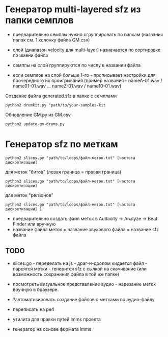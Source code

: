 
# Генератор multi-layered sfz из папки семплов

- предварительно семплы нужно сгруппировать по папкам (названия папок см. 1 колонку файла GM.csv)

- слой (диапазон velocity для multi-layer) назначается по сортировке по имени файла

- семплы на слой группируются по числу в названии файла

- если семплов на слой больше 1-го - прописывает настройки для поочередного их проигрывания (пример названия - nameA-01.wav / name01-01.wav ... nameZ-01.wav / name10-01.wav)

Создание файла generated.sfz в папке с семплами

`python2 drumkit.py "path/to/your-samples-kit`

Обновление GM.py из GM.csv

`python2 update-gm-drums.py`

# Генератор sfz по меткам

`python2 slices.py "path/to/loops/файл-меток.txt" [частота дискретизации]`

для меток "битов" (левая граница = правая граница)

`python2 slices.go "path/to/loops/файл-меток.txt" [частота дискретизации]`

для меток "регионов"

`python2 slices.go "path/to/loops/файл-меток.txt" [частота дискретизации] 1`

- предварительно создать файл меток в Audacity -> Analyze -> Beat Finder или вручную
- название файла меток = название звукового файла = название sfz файла

## TODO

- slices.go - переделать на js - драг-н-дропом кидается файл - парсятся метки - генерится sfz c сылкой на скачивание (или возможность сохраниния файла в той же папке)
+ посмотреть визуальное представление аудио - нарезание меток вручную в браузере.
- ?автоматизировать создание файлов с метками по аудио-файлу

- переписать на perl

- утилита для правки путей lmms проекта

- генератор на основе формата lmms
